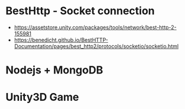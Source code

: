 # BestHttp - Socket connection
- https://assetstore.unity.com/packages/tools/network/best-http-2-155981
- https://benedicht.github.io/BestHTTP-Documentation/pages/best_http2/protocols/socketio/socketio.html

# Nodejs + MongoDB
# Unity3D Game
